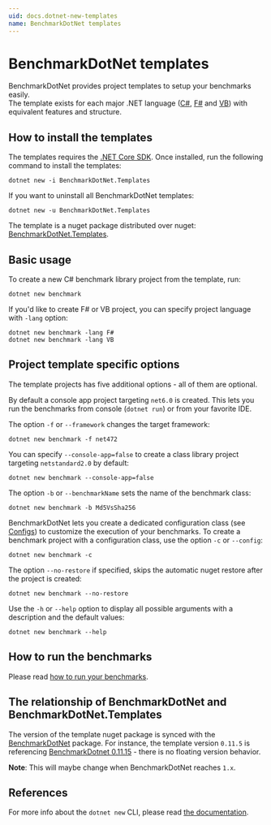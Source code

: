 ```yaml
---
uid: docs.dotnet-new-templates
name: BenchmarkDotNet templates 
---
```


# BenchmarkDotNet templates

BenchmarkDotNet provides project templates to setup your benchmarks easily.  
The template exists for each major .NET language ([C#](https://learn.microsoft.com/dotnet/csharp/), [F#](https://learn.microsoft.com/dotnet/fsharp/) and [VB](https://learn.microsoft.com/dotnet/visual-basic/)) with equivalent features and structure.

## How to install the templates

The templates requires the [.NET Core SDK](https://www.microsoft.com/net/download). Once installed, run the following command to install the templates:

```log
dotnet new -i BenchmarkDotNet.Templates
```

If you want to uninstall all BenchmarkDotNet templates:

```log
dotnet new -u BenchmarkDotNet.Templates
```

The template is a nuget package distributed over nuget: [BenchmarkDotNet.Templates](https://www.nuget.org/packages/BenchmarkDotNet.Templates/).

## Basic usage

To create a new C# benchmark library project from the template, run:

```log
dotnet new benchmark
```

 If you'd like to create F# or VB project, you can specify project language with `-lang` option:

```log
dotnet new benchmark -lang F#
dotnet new benchmark -lang VB
```

## Project template specific options

The template projects has five additional options - all of them are optional.

By default a console app project targeting `net6.0` is created.
This lets you run the benchmarks from console (`dotnet run`) or from your favorite IDE.  

The option `-f` or `--framework` changes the target framework:

```log
dotnet new benchmark -f net472
```

You can specify `--console-app=false` to create a class library project targeting `netstandard2.0` by default:

```log
dotnet new benchmark --console-app=false
```

The option `-b` or `--benchmarkName` sets the name of the benchmark class:

```log
dotnet new benchmark -b Md5VsSha256
```

BenchmarkDotNet lets you create a dedicated configuration class (see [Configs](xref:docs.configs)) to customize the execution of your benchmarks.
To create a benchmark project with a configuration class, use the option `-c` or `--config`:

```log
dotnet new benchmark -c
```

The option `--no-restore` if specified, skips the automatic nuget restore after the project is created:

```log
dotnet new benchmark --no-restore
```

Use the `-h` or `--help` option to display all possible arguments with a description and the default values:

```log
dotnet new benchmark --help
```

## How to run the benchmarks

Please read [how to run your benchmarks](xref:docs.how-to-run).

## The relationship of BenchmarkDotNet and BenchmarkDotNet.Templates

The version of the template nuget package is synced with the [BenchmarkDotNet](https://www.nuget.org/packages/BenchmarkDotNet/) package.
For instance, the template version `0.11.5` is referencing [BenchmarkDotnet 0.11.15](https://www.nuget.org/packages/BenchmarkDotNet/0.11.5) - there is no floating version behavior.

**Note**: This will maybe change when BenchmarkDotNet reaches `1.x`.

## References

For more info about the `dotnet new` CLI, please read [the documentation](https://learn.microsoft.com/dotnet/core/tools/dotnet).

